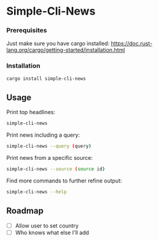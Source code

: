 <a id="readme-top"></a>

<h1>Simple-Cli-News</h1>

### Prerequisites
Just make sure you have cargo installed: https://doc.rust-lang.org/cargo/getting-started/installation.html

### Installation

```sh
cargo install simple-cli-news
```

## Usage

Print top headlines:
```sh 
simple-cli-news
```
Print news including a query:
```sh
simple-cli-news --query (query)
```
Print news from a specific source:
```sh 
simple-cli-news --source (source id)
```
Find more commands to further refine output:
```sh
simple-cli-news --help
```


## Roadmap
- [ ] Allow user to set country
- [ ] Who knows what else I'll add